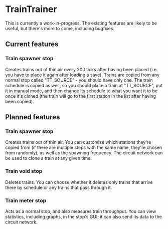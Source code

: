 # TrainTrainer

This is currently a work-in-progress. The existing features are likely to be useful, but there's more to come, including bugfixes.

## Current features

### Train spawner stop

Creates trains out of thin air every 200 ticks after having been placed (i.e. you have to place it again after loading a save). Trains are copied from any normal stop called "TT_SOURCE" - you should have only one. The train schedule is copied as well, so you should place a train at "TT_SOURCE", put it in manual mode, and then change its schedule to what you want it to be once it's cloned (the train will go to the first station in the list after having been copied).

## Planned features

### Train spawner stop

Creates trains out of thin air. You can customize which stations they're copied from (if there are multiple stops with the same name, they're chosen from randomly), as well as the spawning frequency. The circuit network can be used to clone a train at any given time.

### Train void stop

Deletes trains. You can choose whether it deletes only trains that arrive there by schedule or any trains that pass through it.

### Train meter stop

Acts as a normal stop, and also measures train throughput. You can view statistics, including graphs, in the stop's GUI; it can also send its data to the circuit network.
